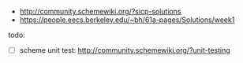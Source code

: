 - http://community.schemewiki.org/?sicp-solutions
- https://people.eecs.berkeley.edu/~bh/61a-pages/Solutions/week1


todo:
- [ ] scheme unit test: http://community.schemewiki.org/?unit-testing

